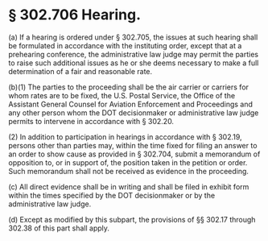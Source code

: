 # § 302.706   Hearing.

(a) If a hearing is ordered under § 302.705, the issues at such hearing shall be formulated in accordance with the instituting order, except that at a prehearing conference, the administrative law judge may permit the parties to raise such additional issues as he or she deems necessary to make a full determination of a fair and reasonable rate. 


(b)(1) The parties to the proceeding shall be the air carrier or carriers for whom rates are to be fixed, the U.S. Postal Service, the Office of the Assistant General Counsel for Aviation Enforcement and Proceedings and any other person whom the DOT decisionmaker or administrative law judge permits to intervene in accordance with § 302.20. 


(2) In addition to participation in hearings in accordance with § 302.19, persons other than parties may, within the time fixed for filing an answer to an order to show cause as provided in § 302.704, submit a memorandum of opposition to, or in support of, the position taken in the petition or order. Such memorandum shall not be received as evidence in the proceeding. 


(c) All direct evidence shall be in writing and shall be filed in exhibit form within the times specified by the DOT decisionmaker or by the administrative law judge. 


(d) Except as modified by this subpart, the provisions of §§ 302.17 through 302.38 of this part shall apply. 




